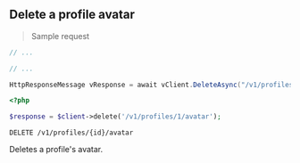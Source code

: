 ## Delete a profile avatar

> Sample request

```java
// ...
```

```c
// ...
```

```csharp
HttpResponseMessage vResponse = await vClient.DeleteAsync("/v1/profiles/1/avatar");
```

```php
<?php

$response = $client->delete('/v1/profiles/1/avatar');
```

`DELETE /v1/profiles/{id}/avatar`

Deletes a profile's avatar.
